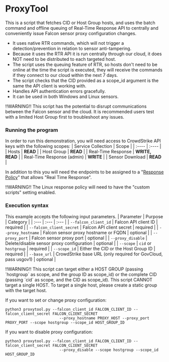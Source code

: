# ProxyTool

This is a script that fetches CID or Host Group hosts, and uses the batch command and offline queuing of Real-Time Response API to centrally 
and conveniently issue Falcon sensor proxy configuration changes.

- It uses native RTR commands, which will not trigger a detection/prevention in relation to sensor anti-tampering. 
- Because it uses the RTR API it is run centrally through our cloud, it does NOT need to be distributed to each targeted host. 
- The script uses the queuing feature of RTR, so hosts don't need to be online at the time the script is executed, they will receive the commands if they connect to our cloud within the next 7 days.
- The script checks that the CID provided as a scope_id argument is the same the API client is working with.
- Handles API authentication errors gracefully.
- It can be used in both Windows and Linux sensors.
  
‼️WARNING‼️
This script has the potential to disrupt communications between the Falcon sensor and the cloud. It is recommended users test with a limited Host Group first to troubleshoot any issues.

### Running the program
In order to run this demonstration, you will need access to CrowdStrike API keys with the following scopes:
| Service Collection | Scope |
| :---- | :---- |
| Hosts | __READ__ |
| Host Group | __READ__ |
| Real-Time Response | __WRITE, READ__ |
| Real-Time Response (admin) | __WRITE__ |
| Sensor Download | __READ__ |

In addition to this you will need the endpoints to be assigned to a "[Response Policy](https://falcon.crowdstrike.com/configuration/real-time-response/policies)" that allows "Real Time Response". 

‼️WARNING‼️
The Linux response policy will need to have the "custom scripts" setting enabled. 


### Execution syntax
This example accepts the following input parameters.
| Parameter | Purpose | Category |
| :--- | :--- | :--- |
| `--falcon_client_id` | Falcon API client ID | required |
| `--falcon_client_secret` | Falcon API client secret | required |
| `--proxy_hostname` | Falcon sensor proxy hostname or FQDN | optional |
| `--proxy_port` | Falcon sensor proxy port | optional |
| `--proxy_disable` | Delete/disable sensor proxy configuration | optional |
| `--scope` | `cid` or `hostgroup` | required |
| `--scope_id` | Either the CID or the Host Group ID | required |
| `--base_url` | CrowdStrike base URL (only required for GovCloud, pass usgov1) | optional |


‼️WARNING‼️
This script can target either a HOST GROUP (passing ´hostgroup´ as scope, and the group ID as scope_id) or the complete CID (passing ´cid´ as scope, and the CID as scope_id).
This script CANNOT target a single HOST. To target a single host, please create a static group with the target host.



If you want to set or change proxy configuration:

```shell
python3 proxytool.py --falcon_client_id FALCON_CLIENT_ID --falcon_client_secret FALCON_CLIENT_SECRET 
                        --proxy_hostname PROXY_HOST --proxy_port PROXY_PORT --scope hostgroup --scope_id HOST_GROUP_ID
```

If you want to disable proxy configuration:

```shell
python3 proxytool.py --falcon_client_id FALCON_CLIENT_ID --falcon_client_secret FALCON_CLIENT_SECRET 
                        --proxy_disable --scope hostgroup --scope_id HOST_GROUP_ID
```


